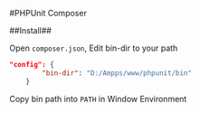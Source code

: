 #PHPUnit Composer


##Install##

Open ```composer.json```, Edit bin-dir to your path

```json
"config": {
        "bin-dir": "D:/Ampps/www/phpunit/bin"
    }
```

Copy bin path into ```PATH``` in Window Environment